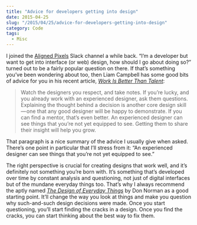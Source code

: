 ```yaml
---
title: "Advice for developers getting into design"
date: 2015-04-25
slug: "/2015/04/25/advice-for-developers-getting-into-design"
category: Code
tags:
  - Misc
---
```


I joined the [Aligned Pixels](http://alignedpixels.com/ "The Aligned Pixels website") Slack channel a while back. “I’m a developer but want to get into interface (or web) design, how should I go about doing so?” turned out to be a fairly popular question on there. If that’s something you’ve been wondering about too, then Liam Campbell has some good bits of advice for you in his recent article, _[Work Is Better Than Talent](https://deardesignstudent.com/work-is-better-than-talent-3d7e4421498b "Work Is Better Than Talent on Dear Design Student")_:

> Watch the designers you respect, and take notes. If you’re lucky, and you already work with an experienced designer, ask them questions. Explaining the thought behind a decision is another core design skill — one that any good designer will be happy to demonstrate. If you can find a mentor, that’s even better. An experienced designer can see things that you’re not yet equipped to see. Getting them to share their insight will help you grow.

That paragraph is a nice summary of the advice I usually give when asked. There’s one point in particular that I’ll stress from it: “An experienced designer can see things that you’re not yet equipped to see.”

The right perspective is crucial for creating designs that work well, and it’s definitely not something you’re born with. It’s something that’s developed over time by constant analysis and questioning, not just of digital interfaces but of the mundane everyday things too. That’s why I always recommend the aptly named [_The Design of Everyday Things_](http://www.amazon.com/The-Design-Everyday-Things-Expanded/dp/0465050654 "The Design of Everyday Things by Don Norman on Amazon") by Don Norman as a good starting point. It’ll change the way you look at things and make you question why such-and-such design decisions were made. Once you start questioning, you’ll start finding the cracks in a design. Once you find the cracks, you can start thinking about the best way to fix them.

